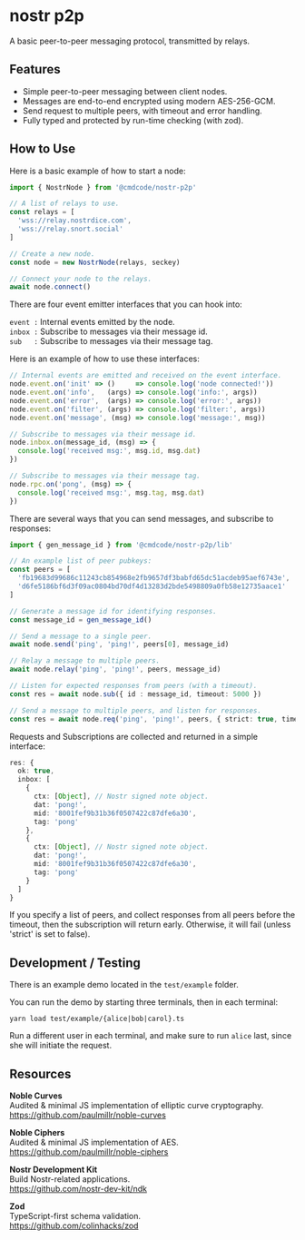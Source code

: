 # nostr p2p

A basic peer-to-peer messaging protocol, transmitted by relays.

## Features

* Simple peer-to-peer messaging between client nodes.
* Messages are end-to-end encrypted using modern AES-256-GCM.
* Send request to multiple peers, with timeout and error handling.
* Fully typed and protected by run-time checking (with zod).

## How to Use

Here is a basic example of how to start a node:

```ts
import { NostrNode } from '@cmdcode/nostr-p2p'

// A list of relays to use.
const relays = [
  'wss://relay.nostrdice.com',
  'wss://relay.snort.social'
]

// Create a new node.
const node = new NostrNode(relays, seckey)

// Connect your node to the relays.
await node.connect()
```

There are four event emitter interfaces that you can hook into:

`event :` Internal events emitted by the node.  
`inbox :` Subscribe to messages via their message id.  
`sub   :` Subscribe to messages via their message tag.  

Here is an example of how to use these interfaces:

```ts
// Internal events are emitted and received on the event interface.
node.event.on('init' => ()     => console.log('node connected!'))
node.event.on('info',   (args) => console.log('info:', args))
node.event.on('error',  (args) => console.log('error:', args))
node.event.on('filter', (args) => console.log('filter:', args))
node.event.on('message', (msg) => console.log('message:', msg))

// Subscribe to messages via their message id.
node.inbox.on(message_id, (msg) => {
  console.log('received msg:', msg.id, msg.dat)
})

// Subscribe to messages via their message tag.
node.rpc.on('pong', (msg) => {
  console.log('received msg:', msg.tag, msg.dat)
})
```

There are several ways that you can send messages, and subscribe to responses:

```ts
import { gen_message_id } from '@cmdcode/nostr-p2p/lib'

// An example list of peer pubkeys:
const peers = [
  'fb19683d99686c11243cb854968e2fb9657df3babfd65dc51acdeb95aef6743e',
  'd6fe5186bf6d3f09ac0804bd70df4d13283d2bde5498809a0fb58e12735aace1'
]

// Generate a message id for identifying responses.
const message_id = gen_message_id()

// Send a message to a single peer.
await node.send('ping', 'ping!', peers[0], message_id)

// Relay a message to multiple peers.
await node.relay('ping', 'ping!', peers, message_id)

// Listen for expected responses from peers (with a timeout).
const res = await node.sub({ id : message_id, timeout: 5000 })

// Send a message to multiple peers, and listen for responses.
const res = await node.req('ping', 'ping!', peers, { strict: true, timeout: 5000 })
```

Requests and Subscriptions are collected and returned in a simple interface:

```ts
res: {
  ok: true,
  inbox: [
    {
      ctx: [Object], // Nostr signed note object.
      dat: 'pong!',
      mid: '8001fef9b31b36f0507422c87dfe6a30',
      tag: 'pong'
    },
    {
      ctx: [Object], // Nostr signed note object.
      dat: 'pong!',
      mid: '8001fef9b31b36f0507422c87dfe6a30',
      tag: 'pong'
    }
  ]
}
```

If you specify a list of peers, and collect responses from all peers before the timeout, then the subscription will return early. Otherwise, it will fail (unless 'strict' is set to false).


## Development / Testing

There is an example demo located in the `test/example` folder.

You can run the demo by starting three terminals, then in each terminal:

`yarn load test/example/{alice|bob|carol}.ts`

Run a different user in each terminal, and make sure to run `alice` last, since she will initiate the request.

## Resources

**Noble Curves**  
Audited & minimal JS implementation of elliptic curve cryptography.  
https://github.com/paulmillr/noble-curves

**Noble Ciphers**  
Audited & minimal JS implementation of AES.  
https://github.com/paulmillr/noble-ciphers

**Nostr Development Kit**  
Build Nostr-related applications.  
https://github.com/nostr-dev-kit/ndk

**Zod**  
TypeScript-first schema validation.  
https://github.com/colinhacks/zod
